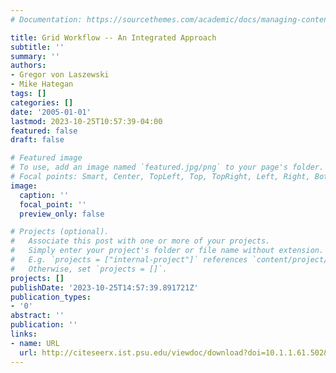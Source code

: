 ```yaml
---
# Documentation: https://sourcethemes.com/academic/docs/managing-content/

title: Grid Workflow -- An Integrated Approach
subtitle: ''
summary: ''
authors:
- Gregor von Laszewski
- Mike Hategan
tags: []
categories: []
date: '2005-01-01'
lastmod: 2023-10-25T10:57:39-04:00
featured: false
draft: false

# Featured image
# To use, add an image named `featured.jpg/png` to your page's folder.
# Focal points: Smart, Center, TopLeft, Top, TopRight, Left, Right, BottomLeft, Bottom, BottomRight.
image:
  caption: ''
  focal_point: ''
  preview_only: false

# Projects (optional).
#   Associate this post with one or more of your projects.
#   Simply enter your project's folder or file name without extension.
#   E.g. `projects = ["internal-project"]` references `content/project/deep-learning/index.md`.
#   Otherwise, set `projects = []`.
projects: []
publishDate: '2023-10-25T14:57:39.891721Z'
publication_types:
- '0'
abstract: ''
publication: ''
links:
- name: URL
  url: http://citeseerx.ist.psu.edu/viewdoc/download?doi=10.1.1.61.502&rep=rep1&type=pdf
---
```


